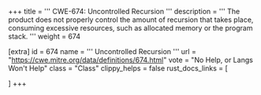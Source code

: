 +++
title = '''
CWE-674: Uncontrolled Recursion
'''
description	= '''
The product does not properly control the amount of recursion that takes place, consuming excessive resources, such as allocated memory or the program stack.
'''
weight = 674

[extra]
id = 674
name = '''
Uncontrolled Recursion
'''
url = "https://cwe.mitre.org/data/definitions/674.html"
vote = "No Help, or Langs Won't Help"
class = "Class"
clippy_helps = false
rust_docs_links = [
	
]
+++
